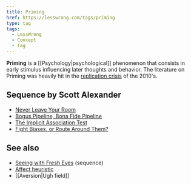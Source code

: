 ```yaml
---
title: Priming
href: https://lesswrong.com/tags/priming
type: tag
tags:
  - LessWrong
  - Concept
  - Tag
---
```


**Priming** is a [[Psychology|psychological]] phenomenon that consists in early stimulus influencing later thoughts and behavior. The literature on Priming was heavily hit in the [replication crisis](https://www.lesswrong.com/tag/replication-crisis) of the 2010's.

Sequence by Scott Alexander
---------------------------

*   [Never Leave Your Room](http://lesswrong.com/lw/3b/never_leave_your_room/)
*   [Bogus Pipeline, Bona Fide Pipeline](http://lesswrong.com/lw/4w/bogus_pipeline_bona_fide_pipeline/)
*   [The Implicit Association Test](http://lesswrong.com/lw/53/the_implicit_association_test/)
*   [Fight Biases, or Route Around Them?](http://lesswrong.com/lw/5d/fight_biases_or_route_around_them/)

See also
--------

*   [Seeing with Fresh Eyes](https://www.lesswrong.com/tag/seeing-with-fresh-eyes) (sequence)
*   [Affect heuristic](https://www.lesswrong.com/tag/affect-heuristic)
*   [[Aversion|Ugh field]]